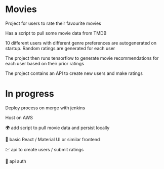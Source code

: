 Movies
======
Project for users to rate their favourite movies

Has a script to pull some movie data from TMDB

10 different users with different genre preferences are autogenerated on startup. Random ratings are generated for each user

The project then runs tensorflow to generate movie recommendations for each user based on their prior ratings

The project contains an API to create new users and make ratings


In progress
===========
Deploy process on merge with jenkins

Host on AWS

:earth_africa: add script to pull movie data and persist locally

:rocket: basic React / Material UI or similar frontend

:chart: api to create users / submit ratings

:closed_lock_with_key: api auth